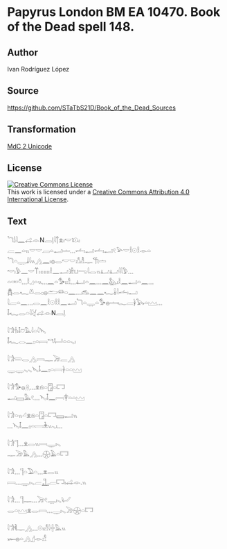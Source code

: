 # Papyrus London BM EA 10470. Book of the Dead spell 148.

## Author 

Ivan Rodríguez López

## Source 

https://github.com/STaTbS21D/Book_of_the_Dead_Sources

## Transformation 

[MdC 2 Unicode](https://statbs21d.github.io/mdc2unicode.html)

## License 

<a rel="license" href="http://creativecommons.org/licenses/by/4.0/"><img alt="Creative Commons License" style="border-width:0" src="https://i.creativecommons.org/l/by/4.0/88x31.png" /></a><br />This work is licensed under a <a rel="license" href="http://creativecommons.org/licenses/by/4.0/">Creative Commons Attribution 4.0 International License</a>.

## Text 

<hiero><rubrum>𓆓𓌃𓇋𓈖</rubrum>𓊩𓁹N𓐙𓊤𓇋𓐩𓁷𓏤𓎢𓇴𓏤<br>
𓐝𓈖𓏏𓏭𓎟𓎟𓐙𓏏𓂝𓏝𓈓𓌡𓏤𓂝𓌡𓏤𓂝𓏲𓅪𓎟𓎛𓇳𓎛𓁹𓏏<br>
𓆓𓏏𓇾𓇍𓇋𓏭𓂻𓈖𓏤𓐍𓂋𓎢𓎟𓀭𓁚𓊃𓇆𓏝<br>
𓎢𓏤𓅱𓈖𓎟𓄱𓏮𓏮𓏦𓎛𓈖𓂝𓀀𓂓𓂸𓇋𓂋𓏭𓂞𓂞𓇋𓇋𓅱𓈓<br>
𓏏𓏒𓏊𓈓𓎛𓈎𓏏𓏭𓈓𓈖𓏏𓅜𓏤𓀭𓈓𓂞𓏏𓈖𓈓𓈖𓅽𓏤𓎛𓈖𓂝𓏏𓈖𓈓<br>
𓆣𓂋𓆑𓌨𓂋𓊪𓐍𓂧𓆛𓏏𓈖𓈓𓃹𓈖𓈖𓆑𓏇𓇋𓌡𓏤𓂝<br>
𓇋𓐝𓏏𓈖𓈓𓂋𓈖𓎛𓇳𓎛𓎛𓈖𓂝𓆓𓏏𓇾𓏏𓅜𓐍𓏝𓆑𓐝𓋀𓅂𓏏𓈉𓈓<br>
𓄤𓆑𓂋𓏏𓇋𓋔𓊩𓁹N𓐙𓊤<br>
<br>
<rubrum>𓇋𓀞</rubrum>𓌂𓏤𓄤𓈞𓅓𓇋𓏏𓇋𓊦<br>
𓄤𓆑𓂋𓈖𓊪𓏏𓇯𓎔𓂡𓏏𓏏𓈅𓏤<br>
<br>
<rubrum>𓇋𓀞</rubrum>𓄴𓂋𓂻𓇯𓊃𓌬𓐝𓂻<br>
𓇾𓇾𓈅𓈅𓊦𓄤𓈖𓊪𓏏𓇯𓋀𓏏𓏏𓈉<br>
<br>
<rubrum>𓇋𓀞</rubrum>𓅜𓐍𓇶𓈓𓁷𓁶𓏏𓉞𓏏𓉐<br>
𓂝𓈙𓅓𓏲𓈓𓊦𓄤𓈖𓇯𓋁𓏏𓏏𓈉<br>
<br>
<rubrum>𓇋𓀞</rubrum>𓏏𓏭𓏘𓁷𓁶𓏏𓉞𓏏𓉐𓈙𓂝𓏭<br>
𓈓𓊦𓄤𓈖𓊪𓏏𓇯𓇔𓏭𓈅𓏤𓈓<br>
<br>
<rubrum>𓇋𓀞</rubrum>𓊹𓈓𓁷𓂋𓏭𓇯𓇾𓏤𓈅<br>
𓊃𓌬𓅓𓂻𓈓𓇽𓄿𓏏𓉐<br>
<br>
<rubrum>𓇋𓀞</rubrum>𓈓𓊹𓏏𓅐𓏏𓈓𓁷𓂋𓏭<br>
𓇯𓈓𓇾𓏤𓈅𓐝𓊻𓐝𓉐𓏤𓊩𓁹𓈒𓏭<br>
<br>
<rubrum>𓇋𓀞</rubrum>𓈓𓊹𓊃𓈓𓌬𓏲𓇾𓏤𓈅𓂦<br>
𓂋𓏏𓈉𓁷𓂋𓇯𓈓𓇾𓏤𓈅𓌬𓇽𓏏𓉐<br>
<br>
<rubrum>𓇋𓀞</rubrum>𓌞𓊃𓂻𓈓𓇳𓏤𓀭𓇋𓏶𓅓𓏭<br>
𓆱𓐍𓏏𓂻𓊨𓁹𓀭<br></hiero>